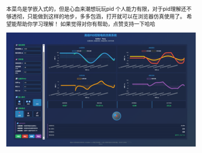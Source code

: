 本菜鸟是学嵌入式的，但是心血来潮想玩玩pid
个人能力有限，对于pid理解还不够透彻，只能做到这样的地步，多多包涵，打开就可以在浏览器仿真使用了。
希望能帮助你学习理解！
如果觉得对你有帮助，点赞支持一下哈哈

![图片描述](https://github.com/HanSweet/PID-simulation-tool/blob/main/image/aa.png?raw=true)
